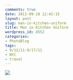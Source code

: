 ```yaml
---
comments: true
date: 2011-09-18 12:42:15
layout: post
slug: man-in-kitchen-uniform
title: Man in Kitchen Uniform
wordpress_id: 4552
categories:
- PhotoBlog
tags:
- 9/12/11-9/17/11
- NYC
- travel
---
```


![](http://ryanfitzer.com/main/wp-content/uploads/2011/09/2011-09-13-at-18-21-40.jpg)
